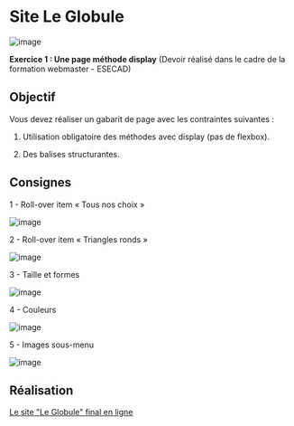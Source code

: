 # Site Le Globule

![image](https://github.com/user-attachments/assets/d2ebd9ff-f878-498d-a181-2ef44c6e8af2)

**Exercice 1 : Une page méthode display** (Devoir réalisé dans le cadre de la formation webmaster - ESECAD)

## Objectif

Vous devez réaliser un gabarit de page avec les contraintes suivantes :

1. Utilisation obligatoire des méthodes avec display (pas de flexbox).

2. Des balises structurantes.

## Consignes

1 - Roll-over item « Tous nos choix »

![image](https://github.com/user-attachments/assets/f7c53dd9-a834-42ae-95f1-04e2ab820cab)

2 - Roll-over item « Triangles ronds »

![image](https://github.com/user-attachments/assets/0f7ba778-6efc-4e8c-9df8-60d728285312)

3 - Taille et formes

![image](https://github.com/user-attachments/assets/cf36a3a2-c257-4da4-b453-df7191e5e3d4)

4 - Couleurs

![image](https://github.com/user-attachments/assets/f2aaf26d-c516-4f06-bfc2-2e3fbc432387)

5 - Images sous-menu

![image](https://github.com/user-attachments/assets/50e3d6f8-94bf-42a5-860f-b541ba8b43cb)

## Réalisation

[Le site "Le Globule" final en ligne](https://vanessafauvet.github.io/Le-Globule/)
